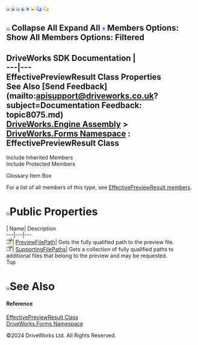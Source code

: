 ![](dotnetimages/collapse.gif) ![](dotnetimages/expand.gif) ![](dotnetimages/collapse.gif) ![](dotnetimages/expand.gif) ![](dotnetimages/drpdown.gif) ![](dotnetimages/drpdown_orange.gif) ![](dotnetimages/copycode.gif) ![](dotnetimages/copycodeHighlight.gif)

![](dotnetimages/collapse.gif) Collapse All Expand All ![](dotnetimages/drpdown.gif) Members Options: Show All  Members Options: Filtered   
---  
DriveWorks SDK Documentation  |   
---|---  
EffectivePreviewResult Class Properties   
See Also [Send Feedback](mailto:apisupport@driveworks.co.uk?subject=Documentation Feedback: topic8075.md)  
[DriveWorks.Engine Assembly](topic2156.md) > [DriveWorks.Forms Namespace](topic7266.md) : EffectivePreviewResult Class  
---  
  
Include Inherited Members    
Include Protected Members    


Glossary Item Box

For a list of all members of this type, see [EffectivePreviewResult members](topic8076.md).

# ![](dotnetimages/collapse.gif)Public Properties

| Name| Description  
---|---|---  
![Public Property](dotnetimages/publicProperty.gif)| [PreviewFilePath](topic8084.md)| Gets the fully qualified path to the preview file.   
![Public Property](dotnetimages/publicProperty.gif)| [SupportingFilePaths](topic8085.md)| Gets a collection of fully qualified paths to additional files that belong to the preview and may be requested.   
Top

# ![](dotnetimages/collapse.gif)See Also

#### Reference

[EffectivePreviewResult Class](topic8075.md)   
[DriveWorks.Forms Namespace](topic7266.md)

©2024 DriveWorks Ltd. All Rights Reserved.
